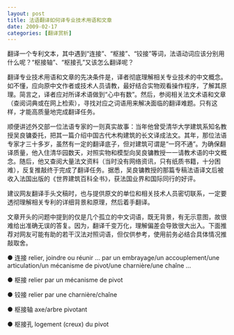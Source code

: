```yaml
---
layout: post
title: 法语翻译如何译专业技术用语和文章
date: 2009-02-17
categories: [翻译赏析]  
---
```


翻译一个专利文本，其中遇到“连接”、“枢接”、“铰接”等词，法语动词应该分别用什么呢？“枢接轴”、“枢接孔”又该怎么翻译呢？

翻译专业技术用语和文章的先决条件是，译者彻底理解相关专业技术的中文概念。如不懂，应向原中文作者或技术人员请教，最好结合实物观看操作程序，了解其原理。简言之，译者应对所译术语做到“心中有数”。然后，参阅相关法文术语和文章（查阅词典或在网上检索），寻找对应之词语用来解决面临的翻译难题。只有这样，才能高质量地完成翻译任务。

顺便讲述外交部一位法语专家的一则真实故事：当年他曾受清华大学建筑系知名教授吴良镛委托，把其一篇介绍中国古代木构建筑的长文译成法文。其年，那位法语专家才三十多岁，虽然有一定的翻译底子，但对建筑可谓是“一窍不通”。为确保翻译质量，他入住清华园数天，对照实物和模型向吴良镛教授一一请教术语的中文概念。随后，他又查阅大量法文资料（当时没有网络资讯，只有纸质书籍，十分困难），反复推敲终于完成了翻译任务。据悉，吴良镛教授的那篇专稿法语译文后被收入法国出版的《世界建筑百科全书》，获法国业界和国际同行的好评。

建议网友翻译手头文稿时，也与提供原文的单位和相关技术人员密切联系，一定要透彻理解相关专利的详细背景和原理，然后着手翻译。

文章开头的问题中提到的仅是几个孤立的中文词语，既无背景，有无示意图，故很难给出准确无误的答复。因为，翻译千变万化，理解偏差会导致很大出入。下面推荐对网友可能有助的若干汉法对照词语，但仅供参考，使用前务必结合具体情况推敲取舍。



● 连接 relier, joindre ou réunir … par un embrayage/un accouplement/une articulation/un mécanisme de pivot/une charnière/une chaîne ...

● 枢接 relier par un mécanisme de pivot

● 铰接 relier par une charnière/chaîne

● 枢接轴 axe/arbre pivotant

● 枢接孔 logement (creux) du pivot

